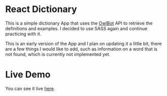 # React Dictionary

This is a simple dictionary App that uses the [OwlBot](https://owlbot.info) API to retrieve the definitions and examples. I decided to use SASS again and continue practicing with it.

This is an early version of the App and I plan on updating it a little bit, there are a few things I would like to add, such as information on a word that is not found, which is currently not implemented yet.

# Live Demo

You can see it live [here](https://daniel-ulises.github.io/react-dictionary).
